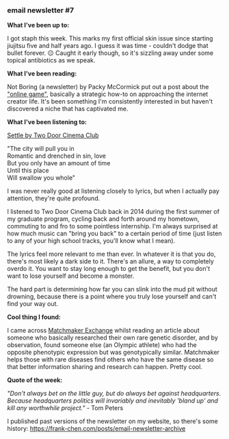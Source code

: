 ### email newsletter #7

**What I've been up to:**  
  
I got staph this week. This marks my first official skin issue since starting jiujitsu five and half years ago. I guess it was time - couldn't dodge that bullet forever. 😐 Caught it early though, so it's sizzling away under some topical antibiotics as we speak.  
  
**What I've been reading:**  
  
Not Boring (a newsletter) by Packy McCormick put out a post about the ["online game"](https://www.notboring.co/p/the-great-online-game), basically a strategic how-to on approaching the internet creator life. It's been something I'm consistently interested in but haven't discovered a niche that has captivated me.  
  
**What I've been listening to:**  
  
[Settle by Two Door Cinema Club](https://www.youtube.com/watch?v=0n1k7gYZ6-A&t=175s)  
  
"The city will pull you in  
Romantic and drenched in sin, love    
But you only have an amount of time    
Until this place    
Will swallow you whole"  
  
I was never really good at listening closely to lyrics, but when I actually pay attention, they're quite profound.  
  
I listened to Two Door Cinema Club back in 2014 during the first summer of my graduate program, cycling back and forth around my hometown, commuting to and fro to some pointless internship. I'm always surprised at how much music can "bring you back" to a certain period of time (just listen to any of your high school tracks, you'll know what I mean).  
  
The lyrics feel more relevant to me than ever. In whatever it is that you do, there's most likely a dark side to it. There's an allure, a way to completely overdo it. You want to stay long enough to get the benefit, but you don't want to lose yourself and become a monster.  
  
The hard part is determining how far you can slink into the mud pit without drowning, because there is a point where you truly lose yourself and can't find your way out.  
  
**Cool thing I found:**  
  
I came across [Matchmaker Exchange](https://www.matchmakerexchange.org/) whilst reading an article about someone who basically researched their own rare genetic disorder, and by observation, found someone else (an Olympic athlete) who had the opposite phenotypic expression but was genotypically similar. Matchmaker helps those with rare diseases find others who have the same disease so that better information sharing and research can happen. Pretty cool.  
  
**Quote of the week:**  
  
*"Don't always bet on the little guy, but do always bet against headquarters. Because headquarters politics will invariably and inevitably 'bland up' and kill any worthwhile project."* - Tom Peters

I published past versions of the newsletter on my website, so there's some history: https://frank-chen.com/posts/email-newsletter-archive